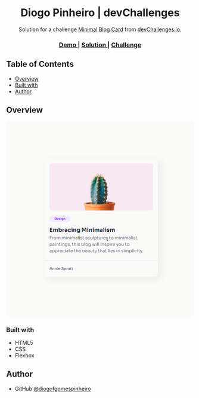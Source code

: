 <h1 align="center">Diogo Pinheiro | devChallenges</h1>

<div align="center">
   Solution for a challenge <a href="https://devchallenges.io/challenge/minimal-blog-card" target="_blank">Minimal Blog Card</a> from <a href="http://devchallenges.io" target="_blank">devChallenges.io</a>.
</div>

<div align="center">
  <h3>
    <a href="https://diogofgomespinheiro.github.io/dev-challenges-minimal-blog-card" target="_blank">
      Demo
    </a>
    <span> | </span>
    <a href="https://github.com/diogofgomespinheiro/dev-challenges-minimal-blog-card" target="_blank">
      Solution
    </a>
    <span> | </span>
    <a href="https://devchallenges.io/challenge/minimal-blog-card" target="_blank">
      Challenge
    </a>
  </h3>
</div>

## Table of Contents

- [Overview](#overview)
- [Built with](#built-with)
- [Author](#author)

## Overview

![screenshot](https://raw.githubusercontent.com/diogofgomespinheiro/dev-challenges-minimal-blog-card/refs/heads/main/screenshots/banner.png)

### Built with

- HTML5
- CSS
- Flexbox

## Author

- GitHub [@diogofgomespinheiro](https://github.com/diogofgomespinheiro)
